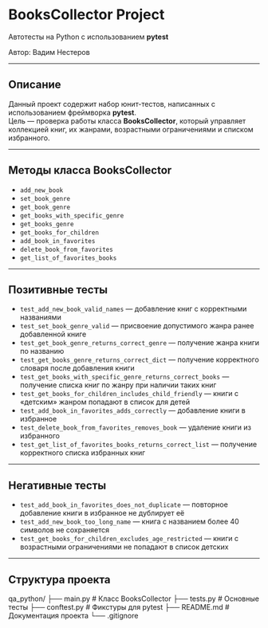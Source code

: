 # BooksCollector Project  
Автотесты на Python с использованием **pytest**

Автор: Вадим Нестеров

---

## Описание
Данный проект содержит набор юнит-тестов, написанных с использованием фреймворка **pytest**.  
Цель — проверка работы класса **BooksCollector**, который управляет коллекцией книг, их жанрами, возрастными ограничениями и списком избранного.

---

## Методы класса BooksCollector
- `add_new_book`
- `set_book_genre`
- `get_book_genre`
- `get_books_with_specific_genre`
- `get_books_genre`
- `get_books_for_children`
- `add_book_in_favorites`
- `delete_book_from_favorites`
- `get_list_of_favorites_books`

---

## Позитивные тесты
- `test_add_new_book_valid_names` — добавление книг с корректными названиями  
- `test_set_book_genre_valid` — присвоение допустимого жанра ранее добавленной книге  
- `test_get_book_genre_returns_correct_genre` — получение жанра книги по названию
- `test_get_books_genre_returns_correct_dict`  — получение корректного словаря после добавления книги 
- `test_get_books_with_specific_genre_returns_correct_books` — получение списка книг по жанру при наличии таких книг  
- `test_get_books_for_children_includes_child_friendly` — книги с «детским» жанром попадают в список для детей  
- `test_add_book_in_favorites_adds_correctly` — добавление книги в избранное  
- `test_delete_book_from_favorites_removes_book` — удаление книги из избранного  
- `test_get_list_of_favorites_books_returns_correct_list` — получение корректного списка избранных книг

---

## Негативные тесты
- `test_add_book_in_favorites_does_not_duplicate` — повторное добавление книги в избранное не дублирует её  
- `test_add_new_book_too_long_name` — книга с названием более 40 символов не сохраняется  
- `test_get_books_for_children_excludes_age_restricted` — книги с возрастными ограничениями не попадают в список детских

---

## Структура проекта
qa_python/
├── main.py # Класс BooksCollector
├── tests.py # Основные тесты
├── conftest.py # Фикстуры для pytest
├── README.md # Документация проекта
└── .gitignore